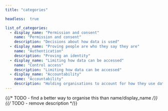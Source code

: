```yaml
---
title: "categories"

headless:  true

list_of_categories:
  - display_name: "Permission and consent"
    name: "Permission and consent"
    description: "Decisions about how data is used"
  - display_name: "Proving people are who they say they are"
    name: "Authentication"
    description: "Proving an identity"
  - display_name: "Limiting how data can be accessed"
    name: "Control access"
    description: "Limiting how data can be accessed"
  - display_name: "Accountability"
    name: "Accountability"
    description: "Holding organisations to account for how they use data"
---
```

{{/* TODO - find a better way to organise this than name/display_name */}}
{{/* TODO - remove description */}}
